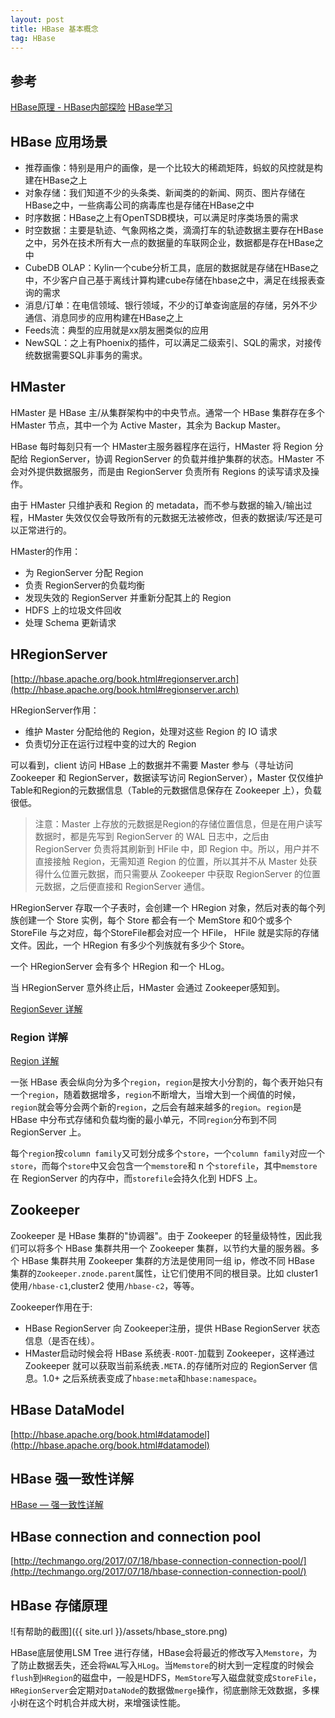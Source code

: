 ```yaml
---
layout: post
title: HBase 基本概念
tag: HBase
---
```


## 参考
[HBase原理 - HBase内部探险](https://mp.weixin.qq.com/s/37xUpZi13rysjzoylVC03A)
[HBase学习](https://www.csdn.net/gather_25/MtTaEg0sMjk0NC1ibG9n.html)

## HBase 应用场景
* 推荐画像：特别是用户的画像，是一个比较大的稀疏矩阵，蚂蚁的风控就是构建在HBase之上
* 对象存储：我们知道不少的头条类、新闻类的的新闻、网页、图片存储在HBase之中，一些病毒公司的病毒库也是存储在HBase之中
* 时序数据：HBase之上有OpenTSDB模块，可以满足时序类场景的需求
* 时空数据：主要是轨迹、气象网格之类，滴滴打车的轨迹数据主要存在HBase之中，另外在技术所有大一点的数据量的车联网企业，数据都是存在HBase之中
* CubeDB OLAP：Kylin一个cube分析工具，底层的数据就是存储在HBase之中，不少客户自己基于离线计算构建cube存储在hbase之中，满足在线报表查询的需求
* 消息/订单：在电信领域、银行领域，不少的订单查询底层的存储，另外不少通信、消息同步的应用构建在HBase之上
* Feeds流：典型的应用就是xx朋友圈类似的应用
* NewSQL：之上有Phoenix的插件，可以满足二级索引、SQL的需求，对接传统数据需要SQL非事务的需求。

## HMaster
HMaster 是 HBase 主/从集群架构中的中央节点。通常一个 HBase 集群存在多个 HMaster 节点，其中一个为 Active Master，其余为 Backup Master。

HBase 每时每刻只有一个 HMaster主服务器程序在运行，HMaster 将 Region 分配给 RegionServer，协调 RegionServer 的负载并维护集群的状态。HMaster 不会对外提供数据服务，而是由 RegionServer 负责所有 Regions 的读写请求及操作。

由于 HMaster 只维护表和 Region 的 metadata，而不参与数据的输入/输出过程，HMaster 失效仅仅会导致所有的元数据无法被修改，但表的数据读/写还是可以正常进行的。

HMaster的作用：

* 为 RegionServer 分配 Region
* 负责 RegionServer的负载均衡
* 发现失效的 RegionServer 并重新分配其上的 Region
* HDFS 上的垃圾文件回收
* 处理 Schema 更新请求

## HRegionServer
[http://hbase.apache.org/book.html#regionserver.arch](http://hbase.apache.org/book.html#regionserver.arch)

HRegionServer作用：

* 维护 Master 分配给他的 Region，处理对这些 Region 的 IO 请求
* 负责切分正在运行过程中变的过大的 Region

可以看到，client 访问 HBase 上的数据并不需要 Master 参与（寻址访问 Zookeeper 和 RegionServer，数据读写访问 RegionServer），Master 仅仅维护 Table和Region的元数据信息（Table的元数据信息保存在 Zookeeper 上），负载很低。

>注意：Master 上存放的元数据是Region的存储位置信息，但是在用户读写数据时，都是先写到 RegionServer 的 WAL 日志中，之后由 RegionServer 负责将其刷新到 HFile 中，即 Region 中。所以，用户并不直接接触 Region，无需知道 Region 的位置，所以其并不从 Master 处获得什么位置元数据，而只需要从 Zookeeper 中获取 RegionServer 的位置元数据，之后便直接和 RegionServer 通信。

HRegionServer 存取一个子表时，会创建一个 HRegion 对象，然后对表的每个列族创建一个 Store 实例，每个 Store 都会有一个 MemStore 和0个或多个 StoreFile 与之对应，每个StoreFile都会对应一个 HFile， HFile 就是实际的存储文件。因此，一个 HRegion 有多少个列族就有多少个 Store。

一个 HRegionServer 会有多个 HRegion 和一个 HLog。

当 HRegionServer 意外终止后，HMaster 会通过 Zookeeper感知到。


[RegionSever 详解](https://blog.csdn.net/u011812294/article/details/53944628)

### Region 详解
[Region 详解](https://www.jianshu.com/p/84bf8c907c6b)

一张 HBase 表会纵向分为多个`region`，`region`是按大小分割的，每个表开始只有一个`region`，随着数据增多，`region`不断增大，当增大到一个阀值的时候，`region`就会等分会两个新的`region`，之后会有越来越多的`region`。`region`是 HBase 中分布式存储和负载均衡的最小单元，不同`region`分布到不同 RegionServer 上。

每个`region`按`column family`又可划分成多个`store`，一个`column family`对应一个`store`，而每个`store`中又会包含一个`memstore`和 n 个`storefile`，其中`memstore`在 RegionServer 的内存中，而`storefile`会持久化到 HDFS 上。

## Zookeeper
Zookeeper 是 HBase 集群的"协调器"。由于 Zookeeper 的轻量级特性，因此我们可以将多个 HBase 集群共用一个 Zookeeper 集群，以节约大量的服务器。多个 HBase 集群共用 Zookeeper 集群的方法是使用同一组 ip，修改不同 HBase 集群的`Zookeeper.znode.parent`属性，让它们使用不同的根目录。比如 cluster1 使用`/hbase-c1`,cluster2 使用`/hbase-c2`，等等。

Zookeeper作用在于: 
* HBase RegionServer 向 Zookeeper注册，提供 HBase RegionServer 状态信息（是否在线）。
* HMaster启动时候会将 HBase 系统表`-ROOT-`加载到 Zookeeper，这样通过 Zookeeper 就可以获取当前系统表`.META.`的存储所对应的 RegionServer 信息。1.0+ 之后系统表变成了`hbase:meta`和`hbase:namespace`。

## HBase DataModel
[http://hbase.apache.org/book.html#datamodel](http://hbase.apache.org/book.html#datamodel)

## HBase 强一致性详解
[HBase — 强一致性详解](https://www.cnblogs.com/captainlucky/p/4720986.html)


## HBase connection and connection pool
[http://techmango.org/2017/07/18/hbase-connection-connection-pool/](http://techmango.org/2017/07/18/hbase-connection-connection-pool/)

## HBase 存储原理
![有帮助的截图]({{ site.url }}/assets/hbase_store.png)

HBase底层使用LSM Tree 进行存储，HBase会将最近的修改写入`Memstore`，为了防止数据丢失，还会将`WAL`写入`HLog`。当`Memstore`的树大到一定程度的时候会`flush`到`HRegion`的磁盘中，一般是HDFS，`MemStore`写入磁盘就变成`StoreFile`，`HRegionServer`会定期对`DataNode`的数据做`merge`操作，彻底删除无效数据，多棵小树在这个时机合并成大树，来增强读性能。


